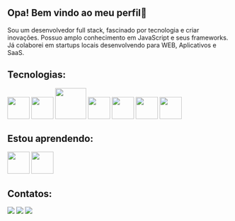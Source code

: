 ## Opa! Bem vindo ao meu perfil👋

Sou um desenvolvedor full stack, fascinado por tecnologia e criar inovações. Possuo amplo conhecimento em JavaScript e seus frameworks. Já colaborei em startups locais desenvolvendo para WEB, Aplicativos e SaaS.

## Tecnologias:
<div>
  <img src="https://cdn.jsdelivr.net/gh/devicons/devicon@latest/icons/typescript/typescript-original.svg" width="50" height="50" margin-right=4 />
<img src="https://cdn.jsdelivr.net/gh/devicons/devicon@latest/icons/javascript/javascript-original.svg" width="50" height="50"/>        
<img src="https://cdn.jsdelivr.net/gh/devicons/devicon@latest/icons/nodejs/nodejs-original-wordmark.svg" width="70" height="70" />          
<img src="https://cdn.jsdelivr.net/gh/devicons/devicon@latest/icons/php/php-original.svg" width="50" height="50"/>       
<img src="https://cdn.jsdelivr.net/gh/devicons/devicon@latest/icons/react/react-original-wordmark.svg" width="50" height="50"/>




<img src="https://cdn.jsdelivr.net/gh/devicons/devicon@latest/icons/nextjs/nextjs-original.svg" width="50" height="50"/>
          
          
               
<img src="https://cdn.jsdelivr.net/gh/devicons/devicon@latest/icons/mysql/mysql-original-wordmark.svg" width="50" height="50"/>
</div>


## Estou aprendendo:
<div>

<img src="https://cdn.jsdelivr.net/gh/devicons/devicon@latest/icons/python/python-original-wordmark.svg" width="50" height="50"/>
<img src="https://cdn.jsdelivr.net/gh/devicons/devicon@latest/icons/docker/docker-original-wordmark.svg" width="50" height="50"/>
          
</div>


  
## Contatos:
<div>
<a href="https://www.instagram.com/g4b.ortiz?igsh=ZWVndHNoeGo3YzJn" target="_blank"><img loading="lazy" src="https://img.shields.io/badge/-Instagram-%23E4405F?style=for-the-badge&logo=instagram&logoColor=white" target="_blank"></a>
<a href = "mailto:gabrielmansolff@gmail.com"><img loading="lazy" src="https://img.shields.io/badge/Gmail-D14836?style=for-the-badge&logo=gmail&logoColor=white" target="_blank"></a>
<a href="https://www.linkedin.com/in/gabriel-mansolff-ortiz-gimieski-a82b5b26a/" target="_blank"><img loading="lazy" src="https://img.shields.io/badge/-LinkedIn-%230077B5?style=for-the-badge&logo=linkedin&logoColor=white" target="_blank"></a>   
</div>

<!--
**Gimieski/Gimieski** is a ✨ _special_ ✨ repository because its `README.md` (this file) appears on your GitHub profile.

Here are some ideas to get you started:

- 🔭 I’m currently working on ...
- 🌱 I’m currently learning ...
- 👯 I’m looking to collaborate on ...
- 🤔 I’m looking for help with ...
- 💬 Ask me about ...
- 📫 How to reach me: ...
- 😄 Pronouns: ...
- ⚡ Fun fact: ...
-->
